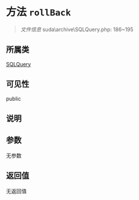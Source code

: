 # 方法 `rollBack`

> *文件信息* suda\archive\SQLQuery.php: 186~195

## 所属类 

[SQLQuery](../SQLQuery.md)

## 可见性

public

## 说明



## 参数


无参数


## 返回值

无返回值
